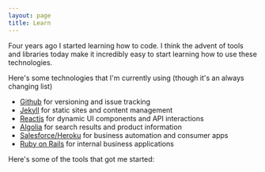 ```yaml
---
layout: page
title: Learn
---
```

Four years ago I started learning how to code. I think the advent of tools and libraries today make it incredibly easy to start learning how to use these technologies.

<p>
  Here's some technologies that I'm currently using (though it's an always changing list)
</p>
<ul>
  <li><a href="http://github.com" target="_blank">Github</a> for versioning and issue tracking</li>
  <li><a href="http://jekyllrb.com">Jekyll</a> for static sites and content management</li>
  <li><a href="http://reactjs.org" target="_blank">Reactjs</a> for dynamic UI components and API interactions</li>
  <li><a href="http://algolia.com" target="_blank">Algolia</a> for search results and product information</li>
  <li><a href="http://www.salesforce.com/platform/overview/" target="_blank">Salesforce/Heroku</a> for business automation and consumer apps</li>
  <li><a href="http://rubyonrails.com" target="_blank">Ruby on Rails</a> for internal business applications</li>
</ul>

Here's some of the tools that got me started:
